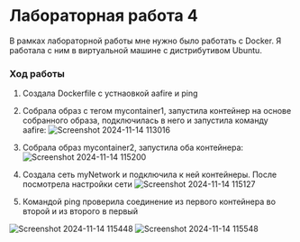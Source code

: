 # Лабораторная работа 4

В рамках лабораторной работы мне нужно было работать с Docker. Я работала с ним в виртуальной машине с дистрибутивом Ubuntu.

### Ход работы
1. Создала Dockerfile с устнаовкой aafire и ping
2. Собрала образ с тегом mycontainer1, запустила контейнер на основе собранного образа, подключилась в него и запустила команду aafire:
![Screenshot 2024-11-14 113016](https://github.com/user-attachments/assets/ac8eb7bd-f630-4318-9ab2-d2facfbfe7c2)

3. Собрала образ mycontainer2, запустила оба контейнера:
![Screenshot 2024-11-14 115200](https://github.com/user-attachments/assets/1de313f3-85a3-43cd-8ad8-11b8a9986c9c)

4. Создала сеть myNetwork и подключила к ней контейнеры. После посмотрела настройки сети
![Screenshot 2024-11-14 115127](https://github.com/user-attachments/assets/37d0b31e-d6ae-4f9e-aad9-04bb9a3aa7fd)

5. Командой ping проверила соединение из первого контейнера во второй и из второго в первый

![Screenshot 2024-11-14 115448](https://github.com/user-attachments/assets/d8122cef-02fb-4b57-8bb6-fec17b98b6e1)
![Screenshot 2024-11-14 115548](https://github.com/user-attachments/assets/42224c60-c5d0-48f7-bb82-1ef11fed120c)

